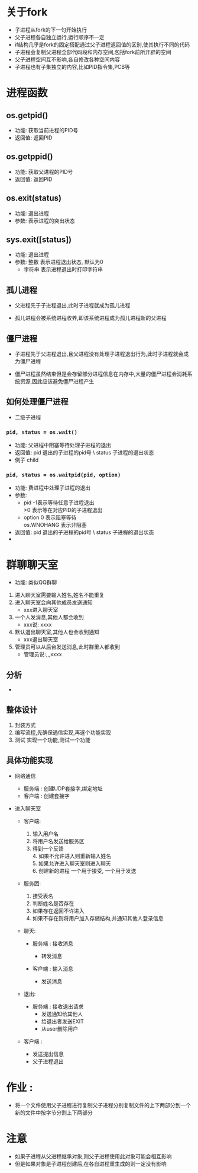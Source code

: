 # 关于fork
- 子进程从fork的下一句开始执行
- 父子进程各自独立运行,运行顺序不一定
- if结构几乎是fork的固定搭配通过父子进程返回值的区别,使其执行不同的代码
- 子进程会复制父进程全部代码段和内存空间,包括fork前所开辟的空间
- 父子进程空间互不影响,各自修改各种空间内容
- 子进程也有子集独立的内容,比如PID指令集,PCB等

# 进程函数
## os.getpid()
- 功能: 获取当前进程的PID号
- 返回值: 返回PID

## os.getppid()
- 功能: 获取父进程的PID号
- 返回值: 返回PID

## os.exit(status)
- 功能: 退出进程
- 参数: 表示进程的突出状态

## sys.exit([status])
- 功能: 退出进程
- 参数: 整数 表示进程退出状态, 默认为0
    - 字符串 表示进程退出时打印字符串

## 孤儿进程
- 父进程先于子进程退出,此时子进程就成为孤儿进程
* 孤儿进程会被系统进程收养,即该系统进程成为孤儿进程新的父进程

## 僵尸进程
- 子进程先于父进程退出,且父进程没有处理子进程退出行为,此时子进程就会成为僵尸进程
* 僵尸进程虽然结束但是会存留部分进程信息在内存中,大量的僵尸进程会消耗系统资源,因此应该避免僵尸进程产生

## 如何处理僵尸进程
- 二级子进程

### `pid, status = os.wait()`
- 功能: 父进程中阻塞等待处理子进程的退出
- 返回值: pid 退出的子进程的pid号 \ status 子进程的退出状态
- 例子 child


### `pid, status = os.waitpid(pid, option)`
- 功能: 费进程中处理子进程的退出
- 参数: 
    - pid -1表示等待任意子进程退出  
            >0 表示等在对应PID的子进程退出
    - option 0 表示阻塞等待  
        os.WNOHANG 表示非阻塞
- 返回值: pid 退出的子进程的pid号 \ status 子进程的退出状态
-

# 群聊聊天室
- 功能: 类似QQ群聊
1. 进入聊天室需要输入姓名,姓名不能重复
2. 进入聊天室会向其他成员发送通知
    - xxx进入聊天室
3. 一个人发消息,其他人都会收到
    - xxx说: xxxx
4. 默认退出聊天室,其他人也会收到通知
    - xxx退出聊天室
5. 管理员可以从后台发送消息,此时群里人都收到
    - 管理员说:,,,xxxx

## 分析
- 


## 整体设计
1. 封装方式
2. 编写流程,先确保通信实现,再逐个功能实现
3. 测试  实现一个功能,测试一个功能

## 具体功能实现
- 网络通信  
    - 服务端 : 创建UDP套接字,绑定地址
    - 客户端 : 创建套接字

- 进入聊天室
    - 客户端:  
        1. 输入用户名  
        2. 将用户名发送给服务区
        3. 得到一个反馈  
            4. 如果不允许进入则重新输入姓名  
            5. 如果允许进入聊天室则进入聊天  
                6. 创建新的进程 一个用于接受, 一个用于发送
    - 服务团: 
        1. 接受表名
        2. 判断姓名是否存在
        3. 如果存在返回不许进入
        4. 如果不存在则将用户加入存储结构,并通知其他人登录信息 

    - 聊天:
        - 服务端 : 接收消息
	        -  转发消息

        - 客户端 : 输入消息
	        -  发送消息

    - 退出:
        - 服务端 :  接收退出请求
	        - 发送通知给其他人
		    - 给退出者发送EXIT
		    - 从user删除用户
	- 客户端 : 
        - 发送提出信息
	    - 父子进程退出

# 作业 :  
- 将一个文件使用父子进程进行复制父子进程分别复制文件的上下两部分到一个新的文件中按字节分割上下两部分

# 注意
- 如果子进程从父进程继承对象,则父子进程使用此对象可能会相互影响
- 但是如果对象是子进程创建后,在各自进程重生成的则一定没有影响